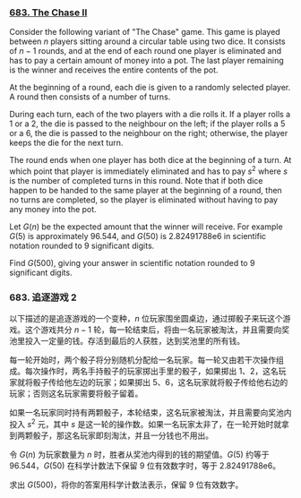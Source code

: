 ### [683. The Chase II](https://projecteuler.net/problem=683)

Consider the following variant of "The Chase" game. This game is played between $n$ players sitting around a circular table using two dice. It consists of $n-1$ rounds, and at the end of each round one player is eliminated and has to pay a certain amount of money into a pot. The last player remaining is the winner and receives the entire contents of the pot.

At the beginning of a round, each die is given to a randomly selected player. A round then consists of a number of turns.

During each turn, each of the two players with a die rolls it. If a player rolls a 1 or a 2, the die is passed to the neighbour on the left; if the player rolls a 5 or a 6, the die is passed to the neighbour on the right; otherwise, the player keeps the die for the next turn.

The round ends when one player has both dice at the beginning of a turn. At which point that player is immediately eliminated and has to pay $s^2$ where $s$ is the number of completed turns in this round. Note that if both dice happen to be handed to the same player at the beginning of a round, then no turns are completed, so the player is eliminated without having to pay any money into the pot.

Let $G(n)$ be the expected amount that the winner will receive. For example $G(5)$ is approximately 96.544, and $G(50)$ is 2.82491788e6 in scientific notation rounded to 9 significant digits.

Find $G(500)$, giving your answer in scientific notation rounded to 9 significant digits.

### 683. 追逐游戏 2

以下描述的是追逐游戏的一个变种，$n$ 位玩家围坐圆桌边，通过掷骰子来玩这个游戏。这个游戏共分 $n-1$ 轮，每一轮结束后，将由一名玩家被淘汰，并且需要向奖池里投入一定量的钱。存活到最后的人获胜，达到奖池里的所有钱。

每一轮开始时，两个骰子将分别随机分配给一名玩家。每一轮又由若干次操作组成。每次操作时，两名手持骰子的玩家掷出手里的骰子，如果掷出 1、2，这名玩家就将骰子传给他左边的玩家；如果掷出 5、6，这名玩家就将骰子传给他右边的玩家；否则这名玩家需要将骰子留着。

如果一名玩家同时持有两颗骰子，本轮结束，这名玩家被淘汰，并且需要向奖池内投入 $s^2$ 元，其中 $s$ 是这一轮的操作数。如果一名玩家太非了，在一轮开始时就拿到两颗骰子，那这名玩家即刻淘汰，并且一分钱也不用出。

令 $G(n)$ 为玩家数量为 $n$ 时，胜者从奖池内得到的钱的期望值。$G(5)$ 约等于 96.544，$G(50)$ 在科学计数法下保留 9 位有效数字时，等于 2.82491788e6。

求出 $G(500)$，将你的答案用科学计数法表示，保留 9 位有效数字。
